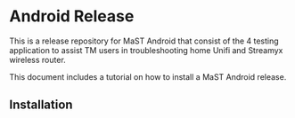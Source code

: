 # Android Release

This is a release repository for MaST Android that consist of the 4 testing application to assist TM users in troubleshooting home Unifi and Streamyx wireless router.

This document includes a tutorial on how to install a MaST Android release.

## Installation
